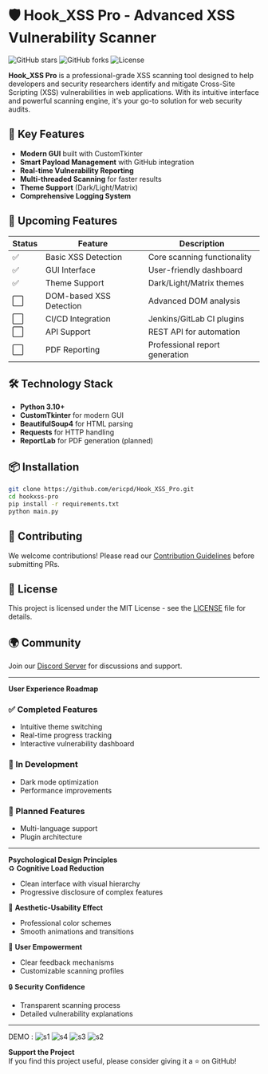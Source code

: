 # 🛡️ Hook_XSS Pro - Advanced XSS Vulnerability Scanner

![GitHub stars](https://img.shields.io/github/stars/https://github.com/ericpd/hookxss-pro?style=social)
![GitHub forks](https://img.shields.io/github/forks/ericpd/hookxss-pro?style=social)
![License](https://img.shields.io/badge/License-MIT-blue.svg)

**Hook_XSS Pro** is a professional-grade XSS scanning tool designed to help developers and security researchers identify and mitigate Cross-Site Scripting (XSS) vulnerabilities in web applications. With its intuitive interface and powerful scanning engine, it's your go-to solution for web security audits.

## 🌟 Key Features

- **Modern GUI** built with CustomTkinter  
- **Smart Payload Management** with GitHub integration  
- **Real-time Vulnerability Reporting**  
- **Multi-threaded Scanning** for faster results  
- **Theme Support** (Dark/Light/Matrix)  
- **Comprehensive Logging System**  

## 🚀 Upcoming Features

| Status | Feature                          | Description                                  |
|--------|----------------------------------|----------------------------------------------|
| ✅     | Basic XSS Detection              | Core scanning functionality                  |
| ✅     | GUI Interface                    | User-friendly dashboard                      |
| ✅     | Theme Support                    | Dark/Light/Matrix themes                     |
| ⬜     | DOM-based XSS Detection          | Advanced DOM analysis                        |
| ⬜     | CI/CD Integration                | Jenkins/GitLab CI plugins                    |
| ⬜     | API Support                      | REST API for automation                      |
| ⬜     | PDF Reporting                    | Professional report generation               |

## 🛠️ Technology Stack

- **Python 3.10+**  
- **CustomTkinter** for modern GUI  
- **BeautifulSoup4** for HTML parsing  
- **Requests** for HTTP handling  
- **ReportLab** for PDF generation (planned)

## 📦 Installation

```bash
git clone https://github.com/ericpd/Hook_XSS_Pro.git
cd hookxss-pro
pip install -r requirements.txt
python main.py
```

## 🤝 Contributing

We welcome contributions! Please read our [Contribution Guidelines](https://github.com/ericpd/Hook_XSS_Pro) before submitting PRs.

## 📄 License

This project is licensed under the MIT License - see the [LICENSE](LICENSE) file for details.

## 🌍 Community

Join our [Discord Server](https://discord.gg/your-invite-link) for discussions and support.

---

**User Experience Roadmap**  

### ✅ Completed Features  
- Intuitive theme switching  
- Real-time progress tracking  
- Interactive vulnerability dashboard  

### 🚧 In Development  
- Dark mode optimization  
- Performance improvements  

### 📅 Planned Features  
- Multi-language support  
- Plugin architecture  

---

**Psychological Design Principles**  
♻️ **Cognitive Load Reduction**  
- Clean interface with visual hierarchy  
- Progressive disclosure of complex features  

🎨 **Aesthetic-Usability Effect**  
- Professional color schemes  
- Smooth animations and transitions  

🤗 **User Empowerment**  
- Clear feedback mechanisms  
- Customizable scanning profiles  

🔒 **Security Confidence**  
- Transparent scanning process  
- Detailed vulnerability explanations  

---
DEMO :
![s1](https://github.com/user-attachments/assets/8b071cdc-920e-4d43-a590-d39c0582a214)
![s4](https://github.com/user-attachments/assets/f7605d3f-4c53-481a-92b1-6100afc219fe)
![s3](https://github.com/user-attachments/assets/72d4a89d-bd93-4f03-91e1-c3ef106166ad)
![s2](https://github.com/user-attachments/assets/535b93ed-c074-49a4-9fc3-9d691ee18f08)




**Support the Project**  
If you find this project useful, please consider giving it a ⭐ on GitHub!
```

